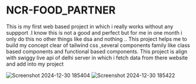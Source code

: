 # NCR-FOOD_PARTNER
This is my first web based project in which i really works without any suppport .I know this is not a good and perfect but for me in one month i only do this no other things like dsa and nothing ..
This project helps me to build my concept clear of tailwind css ,several components family like class based components and functional based components.
This project is align with swiggy live api of delhi server in which i fetch data from there website and add into my project

![Screenshot 2024-12-30 185404](https://github.com/user-attachments/assets/6644c236-6e17-4c40-928f-867b2b61a78f)
![Screenshot 2024-12-30 185422](https://github.com/user-attachments/assets/36d0679b-b427-402e-8aa0-9f7033155ec8)
